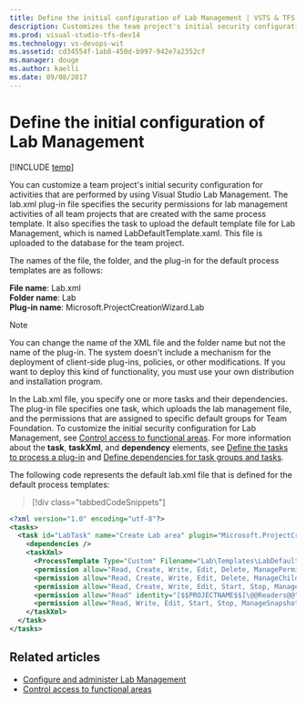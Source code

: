 ```yaml
---
title: Define the initial configuration of Lab Management | VSTS & TFS
description: Customizes the team project's initial security configuration for activities that are performed by using Visual Studio Lab Management - Team Foundation Server (TFS)
ms.prod: visual-studio-tfs-dev14
ms.technology: vs-devops-wit
ms.assetid: cd34554f-1ab8-450d-b997-942e7a2352cf
ms.manager: douge
ms.author: kaelli
ms.date: 09/08/2017
---
```



# Define the initial configuration of Lab Management

[!INCLUDE [temp](../../../_shared/customization-phase-0-and-1-plus-version-header.md)]

You can customize a team project's initial security configuration for activities that are performed by using Visual Studio Lab Management. The lab.xml plug-in file specifies the security permissions for lab management activities of all team projects that are created with the same process template. It also specifies the task to upload the default template file for Lab Management, which is named LabDefaultTemplate.xaml. This file is uploaded to the database for the team project.  
  
The names of the file, the folder, and the plug-in for the default process templates are as follows:  
    
**File name**: Lab.xml  
**Folder name**: Lab  
**Plug-in name**: Microsoft.ProjectCreationWizard.Lab  
  
> [!NOTE]  
>  You can change the name of the XML file and the folder name but not the name of the plug-in. The system doesn't include a mechanism for the deployment of client-side plug-ins, policies, or other modifications. If you want to deploy this kind of functionality, you must use your own distribution and installation program.  
  
 In the Lab.xml file, you specify one or more tasks and their dependencies. The plug-in file specifies one task, which uploads the lab management file, and the permissions that are assigned to specific default groups for Team Foundation. To customize the initial security configuration for Lab Management, see [Control access to functional areas](control-access-to-functional-areas.md). For more information about the **task**, **taskXml**, and **dependency** elements, see [Define the tasks to process a plug-in](define-tasks-to-process-a-plug-in.md) and [Define dependencies for task groups and tasks](define-dependencies-plug-ins-groups-tasks.md).  
  
 The following code represents the default lab.xml file that is defined for the default process templates:  
  
> [!div class="tabbedCodeSnippets"]
```XML
<?xml version="1.0" encoding="utf-8"?>  
<tasks>  
  <task id="LabTask" name="Create Lab area" plugin="Microsoft.ProjectCreationWizard.Lab" completionMessage="Lab Task completed.">  
    <dependencies />  
    <taskXml>  
      <ProcessTemplate Type="Custom" Filename="Lab\Templates\LabDefaultTemplate.xaml" Description="This is the default Lab process template for this Team Project." ServerPath="$/$$PROJECTNAME$$/BuildProcessTemplates" />  
      <permission allow="Read, Create, Write, Edit, Delete, ManagePermissions, ManageChildPermissions, Start, Stop, ManageSnapshots, Pause, ManageLocation, DeleteLocation" identity="$$PROJECTCOLLECTIONADMINGROUP$$" />  
      <permission allow="Read, Create, Write, Edit, Delete, ManageChildPermissions, Start, Stop, ManageSnapshots, Pause, ManageLocation, DeleteLocation" identity="[$$PROJECTNAME$$]\$$PROJECTADMINGROUP$$" />  
      <permission allow="Read, Create, Write, Edit, Start, Stop, ManageSnapshots, Pause" identity="[$$PROJECTNAME$$]\@@Contributors@@" />  
      <permission allow="Read" identity="[$$PROJECTNAME$$]\@@Readers@@" />  
      <permission allow="Read, Write, Edit, Start, Stop, ManageSnapshots, Pause" identity="$$BUILDSERVICEGROUP$$" />  
    </taskXml>  
  </task>  
</tasks>  
```  
  
## Related articles  
-  [Configure and administer Lab Management](https://msdn.microsoft.com/en-us/library/dd936084.aspx)   
-  [Control access to functional areas](control-access-to-functional-areas.md)